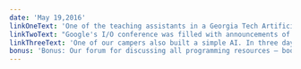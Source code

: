 ```yaml
---
date: 'May 19,2016'
linkOneText: 'One of the teaching assistants in a Georgia Tech Artificial Intelligence(AI) class was itself an AI chat bot (4 minute read): http://wapo.st/1rVimoe'
linkTwoText: "Google's I/O conference was filled with announcements of new AI apps similar to Apple's Siri and Amazon's Echo. Here are the highlights (10 minute video): http://bit.ly/27C4PSZ"
linkThreeText: 'One of our campers also built a simple AI. In three days. On a bus. (5 minute read): http://bit.ly/1WDDfkU'
bonus: 'Bonus: Our forum for discussing all programming resources — books, videos, online courses, and even code-related video games — is now live and highly active. (5 minute read): http://bit.ly/1TR9xof'
---
```

